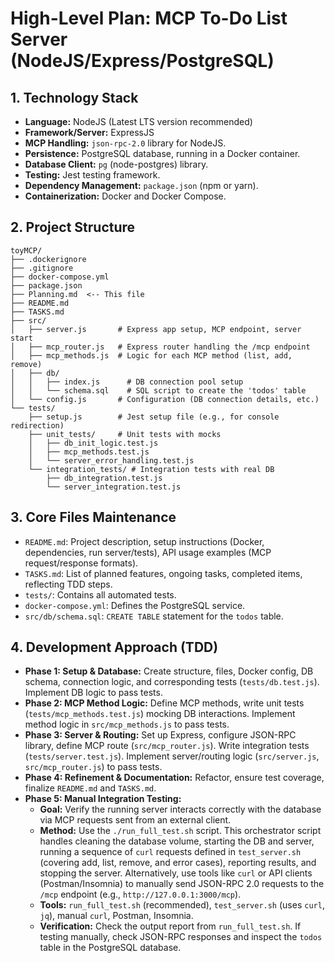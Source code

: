 # High-Level Plan: MCP To-Do List Server (NodeJS/Express/PostgreSQL)

## 1. Technology Stack

*   **Language:** NodeJS (Latest LTS version recommended)
*   **Framework/Server:** ExpressJS
*   **MCP Handling:** `json-rpc-2.0` library for NodeJS.
*   **Persistence:** PostgreSQL database, running in a Docker container.
*   **Database Client:** `pg` (node-postgres) library.
*   **Testing:** Jest testing framework.
*   **Dependency Management:** `package.json` (npm or yarn).
*   **Containerization:** Docker and Docker Compose.

## 2. Project Structure

```
toyMCP/
├── .dockerignore
├── .gitignore
├── docker-compose.yml
├── package.json
├── Planning.md  <-- This file
├── README.md
├── TASKS.md
├── src/
│   ├── server.js       # Express app setup, MCP endpoint, server start
│   ├── mcp_router.js   # Express router handling the /mcp endpoint
│   ├── mcp_methods.js  # Logic for each MCP method (list, add, remove)
│   ├── db/
│   │   ├── index.js      # DB connection pool setup
│   │   └── schema.sql    # SQL script to create the 'todos' table
│   └── config.js       # Configuration (DB connection details, etc.)
└── tests/
    ├── setup.js        # Jest setup file (e.g., for console redirection)
    ├── unit_tests/     # Unit tests with mocks
    │   ├── db_init_logic.test.js
    │   ├── mcp_methods.test.js
    │   └── server_error_handling.test.js
    └── integration_tests/ # Integration tests with real DB
        ├── db_integration.test.js
        └── server_integration.test.js
```

## 3. Core Files Maintenance

*   `README.md`: Project description, setup instructions (Docker, dependencies, run server/tests), API usage examples (MCP request/response formats).
*   `TASKS.md`: List of planned features, ongoing tasks, completed items, reflecting TDD steps.
*   `tests/`: Contains all automated tests.
*   `docker-compose.yml`: Defines the PostgreSQL service.
*   `src/db/schema.sql`: `CREATE TABLE` statement for the `todos` table.

## 4. Development Approach (TDD)

*   **Phase 1: Setup & Database:** Create structure, files, Docker config, DB schema, connection logic, and corresponding tests (`tests/db.test.js`). Implement DB logic to pass tests.
*   **Phase 2: MCP Method Logic:** Define MCP methods, write unit tests (`tests/mcp_methods.test.js`) mocking DB interactions. Implement method logic in `src/mcp_methods.js` to pass tests.
*   **Phase 3: Server & Routing:** Set up Express, configure JSON-RPC library, define MCP route (`src/mcp_router.js`). Write integration tests (`tests/server.test.js`). Implement server/routing logic (`src/server.js`, `src/mcp_router.js`) to pass tests.
*   **Phase 4: Refinement & Documentation:** Refactor, ensure test coverage, finalize `README.md` and `TASKS.md`.
*   **Phase 5: Manual Integration Testing:**
    *   **Goal:** Verify the running server interacts correctly with the database via MCP requests sent from an external client.
    *   **Method:** Use the `./run_full_test.sh` script. This orchestrator script handles cleaning the database volume, starting the DB and server, running a sequence of `curl` requests defined in `test_server.sh` (covering add, list, remove, and error cases), reporting results, and stopping the server. Alternatively, use tools like `curl` or API clients (Postman/Insomnia) to manually send JSON-RPC 2.0 requests to the `/mcp` endpoint (e.g., `http://127.0.0.1:3000/mcp`).
    *   **Tools:** `run_full_test.sh` (recommended), `test_server.sh` (uses `curl`, `jq`), manual `curl`, Postman, Insomnia.
    *   **Verification:** Check the output report from `run_full_test.sh`. If testing manually, check JSON-RPC responses and inspect the `todos` table in the PostgreSQL database. 